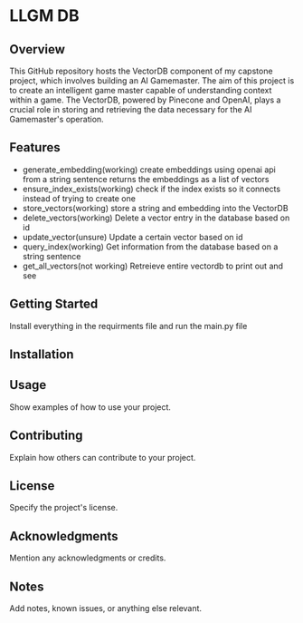 # LLGM DB

## Overview

This GitHub repository hosts the VectorDB component of my capstone project, which involves building an AI Gamemaster. The aim of this project is to create an intelligent game master capable of understanding context within a game. The VectorDB, powered by Pinecone and OpenAI, plays a crucial role in storing and retrieving the data necessary for the AI Gamemaster's operation.

## Features

-   generate_embedding(working) create embeddings using openai api from a string sentence returns the embeddings as a list of vectors
-   ensure_index_exists(working) check if the index exists so it connects instead of trying to create one 
-   store_vectors(working) store a string and embedding into the VectorDB
-   delete_vectors(working) Delete a vector entry in the database based on id
-   update_vector(unsure) Update a certain vector based on id
-   query_index(working) Get information from the database based on a string sentence
-   get_all_vectors(not working) Retreieve entire vectordb to print out and see

## Getting Started

Install everything in the requirments file and run the main.py file

## Installation



## Usage

Show examples of how to use your project.

## Contributing

Explain how others can contribute to your project.

## License

Specify the project's license.

## Acknowledgments

Mention any acknowledgments or credits.

## Notes

Add notes, known issues, or anything else relevant.
